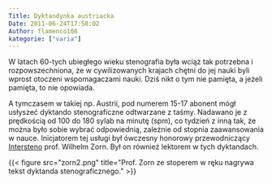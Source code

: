 ```yaml
---
Title: Dyktandynka austriacka
Date: 2011-06-24T17:58:02
Author: flamenco108
kategorie: ["varia"]
---
```



W latach 60-tych ubiegłego wieku stenografia była wciąż tak potrzebna i
rozpowszechniona, że w cywilizowanych krajach chętni do jej nauki byli
wprost otoczeni wspomagaczami nauki. Dziś nikt o tym nie pamięta, a
jeżeli pamięta, to nie opowiada.

A tymczasem w takiej np. Austrii, pod numerem 15-17 abonent mógł
usłyszeć dyktando stenograficzne odtwarzane z taśmy. Nadawano je z
prędkością od 100 do 180 sylab na minutę (spm), co tydzień z inną tak,
że można było sobie wybrać odpowiednią, zależnie od stopnia
zaawansowania w nauce. Inicjatorem tej usługi był ówczesny honorowy
przewodniczący [Intersteno](http://www.intersteno.org/) prof. Wilhelm
Zorn. Był on również lektorem w tych dyktandach.

<!--  [![](zorn2.png) -->
{{< figure src="zorn2.png" title="Prof. Zorn ze stoperem w ręku nagrywa tekst dyktanda stenograficznego." >}}
<!--  Prof. Zorn ze stoperem w ręku nagrywa tekst dyktanda stenograficznego. -->



